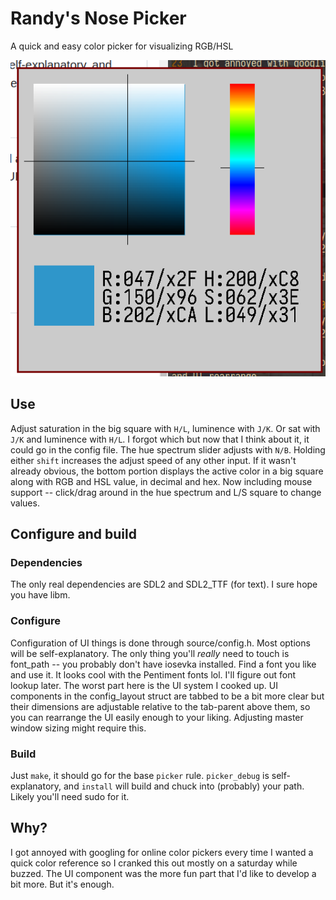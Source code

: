 # Randy's Nose Picker
A quick and easy color picker for visualizing RGB/HSL

![you can prick your finger, but you can't finger your prick](screenshot.png)

## Use
Adjust saturation in the big square with `H/L`, luminence with `J/K`. Or sat with `J/K` and luminence with `H/L`. I forgot which but now that I think about it, it could go in the config file.
The hue spectrum slider adjusts with `N/B`.
Holding either `shift` increases the adjust speed of any other input.
If it wasn't already obvious, the bottom portion displays the active color in a big square along with RGB and HSL value, in decimal and hex.
Now including mouse support -- click/drag around in the hue spectrum and L/S square to change values.

## Configure and build
### Dependencies
The only real dependencies are SDL2 and SDL2_TTF (for text). I sure hope you have libm.

### Configure
Configuration of UI things is done through source/config.h. Most options will be self-explanatory.
The only thing you'll *really* need to touch is font_path -- you probably don't have iosevka installed. Find a font you like and use it. It looks cool with the Pentiment fonts lol. I'll figure out font lookup later.
The worst part here is the UI system I cooked up. UI components in the config_layout struct are tabbed to be a bit more clear but their dimensions are adjustable relative to the tab-parent above them, so you can rearrange the UI easily enough to your liking. Adjusting master window sizing might require this.

### Build
Just `make`, it should go for the base `picker` rule. `picker_debug` is self-explanatory, and `install` will build and chuck into (probably) your path. Likely you'll need sudo for it.

## Why?
I got annoyed with googling for online color pickers every time I wanted a quick color reference so I cranked this out mostly on a saturday while buzzed. The UI component was the more fun part that I'd like to develop a bit more. But it's enough.
